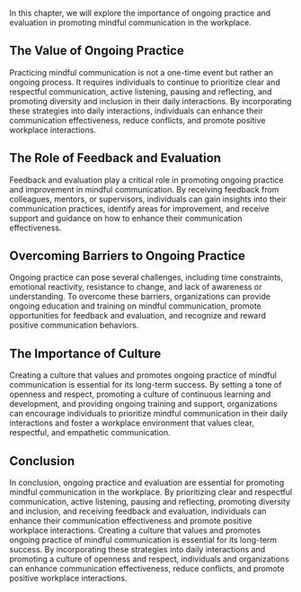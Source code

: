 
In this chapter, we will explore the importance of ongoing practice and evaluation in promoting mindful communication in the workplace.

The Value of Ongoing Practice
-----------------------------

Practicing mindful communication is not a one-time event but rather an ongoing process. It requires individuals to continue to prioritize clear and respectful communication, active listening, pausing and reflecting, and promoting diversity and inclusion in their daily interactions. By incorporating these strategies into daily interactions, individuals can enhance their communication effectiveness, reduce conflicts, and promote positive workplace interactions.

The Role of Feedback and Evaluation
-----------------------------------

Feedback and evaluation play a critical role in promoting ongoing practice and improvement in mindful communication. By receiving feedback from colleagues, mentors, or supervisors, individuals can gain insights into their communication practices, identify areas for improvement, and receive support and guidance on how to enhance their communication effectiveness.

Overcoming Barriers to Ongoing Practice
---------------------------------------

Ongoing practice can pose several challenges, including time constraints, emotional reactivity, resistance to change, and lack of awareness or understanding. To overcome these barriers, organizations can provide ongoing education and training on mindful communication, promote opportunities for feedback and evaluation, and recognize and reward positive communication behaviors.

The Importance of Culture
-------------------------

Creating a culture that values and promotes ongoing practice of mindful communication is essential for its long-term success. By setting a tone of openness and respect, promoting a culture of continuous learning and development, and providing ongoing training and support, organizations can encourage individuals to prioritize mindful communication in their daily interactions and foster a workplace environment that values clear, respectful, and empathetic communication.

Conclusion
----------

In conclusion, ongoing practice and evaluation are essential for promoting mindful communication in the workplace. By prioritizing clear and respectful communication, active listening, pausing and reflecting, promoting diversity and inclusion, and receiving feedback and evaluation, individuals can enhance their communication effectiveness and promote positive workplace interactions. Creating a culture that values and promotes ongoing practice of mindful communication is essential for its long-term success. By incorporating these strategies into daily interactions and promoting a culture of openness and respect, individuals and organizations can enhance communication effectiveness, reduce conflicts, and promote positive workplace interactions.
